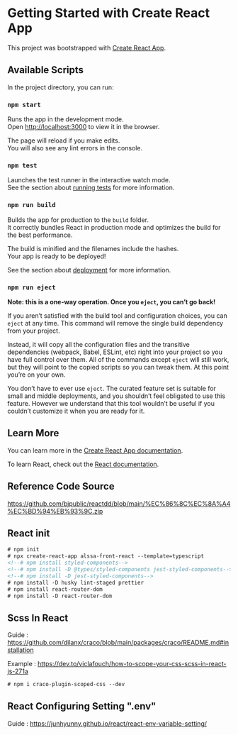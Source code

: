 # Getting Started with Create React App

This project was bootstrapped with [Create React App](https://github.com/facebook/create-react-app).

## Available Scripts

In the project directory, you can run:

### `npm start`

Runs the app in the development mode.\
Open [http://localhost:3000](http://localhost:3000) to view it in the browser.

The page will reload if you make edits.\
You will also see any lint errors in the console.

### `npm test`

Launches the test runner in the interactive watch mode.\
See the section about [running tests](https://facebook.github.io/create-react-app/docs/running-tests) for more information.

### `npm run build`

Builds the app for production to the `build` folder.\
It correctly bundles React in production mode and optimizes the build for the best performance.

The build is minified and the filenames include the hashes.\
Your app is ready to be deployed!

See the section about [deployment](https://facebook.github.io/create-react-app/docs/deployment) for more information.

### `npm run eject`

**Note: this is a one-way operation. Once you `eject`, you can’t go back!**

If you aren’t satisfied with the build tool and configuration choices, you can `eject` at any time. This command will remove the single build dependency from your project.

Instead, it will copy all the configuration files and the transitive dependencies (webpack, Babel, ESLint, etc) right into your project so you have full control over them. All of the commands except `eject` will still work, but they will point to the copied scripts so you can tweak them. At this point you’re on your own.

You don’t have to ever use `eject`. The curated feature set is suitable for small and middle deployments, and you shouldn’t feel obligated to use this feature. However we understand that this tool wouldn’t be useful if you couldn’t customize it when you are ready for it.

## Learn More

You can learn more in the [Create React App documentation](https://facebook.github.io/create-react-app/docs/getting-started).

To learn React, check out the [React documentation](https://reactjs.org/).


## Reference Code Source

https://github.com/bjpublic/reactdd/blob/main/%EC%86%8C%EC%8A%A4%EC%BD%94%EB%93%9C.zip

## React init

```html
# npm init
# npx create-react-app alssa-front-react --template=typescript
<!--# npm install styled-components-->
<!--# npm install -D @types/styled-components jest-styled-components-->
<!--# npm install -D jest-styled-components-->
# npm install -D husky lint-staged prettier
# npm install react-router-dom
# npm install -D react-router-dom

```

## Scss In React
Guide : https://github.com/dilanx/craco/blob/main/packages/craco/README.md#installation

Example : https://dev.to/viclafouch/how-to-scope-your-css-scss-in-react-js-271a
```html
# npm i craco-plugin-scoped-css --dev
```


## React Configuring Setting ".env"
Guide : https://junhyunny.github.io/react/react-env-variable-setting/
